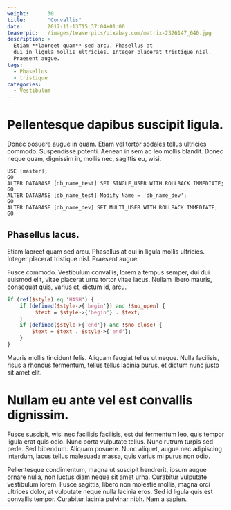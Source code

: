 ```yaml
---
weight:      30
title:       "Convallis"
date:        2017-11-13T15:37:04+01:00
teaserpic:   /images/teaserpics/pixabay.com/matrix-2326147_640.jpg
description: >
  Etiam **laoreet quam** sed arcu. Phasellus at
  dui in ligula mollis ultricies. Integer placerat tristique nisl.
  Praesent augue. 
tags:
  - Phasellus
  - tristique
categories:
  - Vestibulum
---
```


# Pellentesque dapibus suscipit ligula. 

Donec posuere augue in quam. Etiam vel tortor sodales tellus
ultricies commodo. Suspendisse potenti. Aenean in sem ac leo mollis
blandit. Donec neque quam, dignissim in, mollis nec, sagittis eu,
wisi. 

```tsql
USE [master];
GO
ALTER DATABASE [db_name_test] SET SINGLE_USER WITH ROLLBACK IMMEDIATE;
GO
ALTER DATABASE [db_name_test] Modify Name = 'db_name_dev';
GO
ALTER DATABASE [db_name_dev] SET MULTI_USER WITH ROLLBACK IMMEDIATE;
GO
```


## Phasellus lacus. 

Etiam laoreet quam sed arcu. Phasellus at
dui in ligula mollis ultricies. Integer placerat tristique nisl.
Praesent augue. 

Fusce commodo. Vestibulum convallis, lorem a tempus semper, dui dui
euismod elit, vitae placerat urna tortor vitae lacus. Nullam libero
mauris, consequat quis, varius et, dictum id, arcu. 

```perl
if (ref($style) eq 'HASH') {
    if (defined($style->{'begin'}) and !$no_open) {
         $text = $style->{'begin'} . $text;
    }
    if (defined($style->{'end'}) and !$no_close) {
        $text = $text . $style->{'end'};
    }
}
```
Mauris mollis tincidunt felis. Aliquam feugiat tellus ut neque.
Nulla facilisis, risus a rhoncus fermentum, tellus tellus lacinia
purus, et dictum nunc justo sit amet elit.

# Nullam eu ante vel est convallis dignissim. 

Fusce suscipit, wisi nec facilisis facilisis, est dui fermentum leo,
quis tempor ligula erat quis odio. Nunc porta vulputate tellus. Nunc
rutrum turpis sed pede. Sed bibendum. Aliquam posuere. Nunc
aliquet, augue nec adipiscing interdum, lacus tellus malesuada massa,
quis varius mi purus non odio. 

Pellentesque condimentum, magna ut suscipit hendrerit, ipsum augue
ornare nulla, non luctus diam neque sit amet urna. Curabitur
vulputate vestibulum lorem. Fusce sagittis, libero non molestie
mollis, magna orci ultrices dolor, at vulputate neque nulla lacinia
eros. Sed id ligula quis est convallis tempor. Curabitur lacinia
pulvinar nibh. Nam a sapien.
